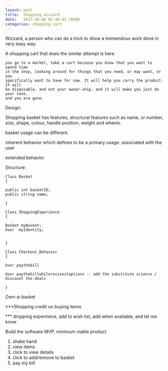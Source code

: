 ```yaml
---
layout: post
title:  shopping wizzard
date:   2017-10-06 02:48:43 +0500
categories: shopping cart
---
```


Wizzard, a person who can do a trick to show a tremendous work done in very easy way.

A shopping cart that does the similar attempt is here.

	you go to a market, take a cart because you know that you want to spend time
	in the shop, looking around for things that you need, or may want, or you 
	specifically want to have for now. It will help you carry the product. It will
	be disposable, and not your owner-ship, and it will make you just do your task.
	and you are gone.
	
Design:

Shopping basket has features,
structural features such as name, or number, size, shape, colour, 
handle position, weight and wheels.

basket usage can be different.

inherent behavior which defines to be a primary usage.
associated with the user

extended behavior


Structure:

	Class Basket
	{

	public int basketID;
	public string name;

	}

	Class ShoppingExperience
	{

	Basket myBasket;
	User  myIdentity;


	}	

	Class Checkout_Behavior
	{

	User paythebill

	User paythebillwhilereviseitoptions -- add the substitute science / discount the deals

	}


Own-a-basket


***Shopping credit on buying items

*** dropping experinece, add to wish list, add when available, and let me know



Build the software MVP, minimum viable product


1. shake hand
2. view items
3. click to view details
4. click to add/remove to basket
5. pay my bill

